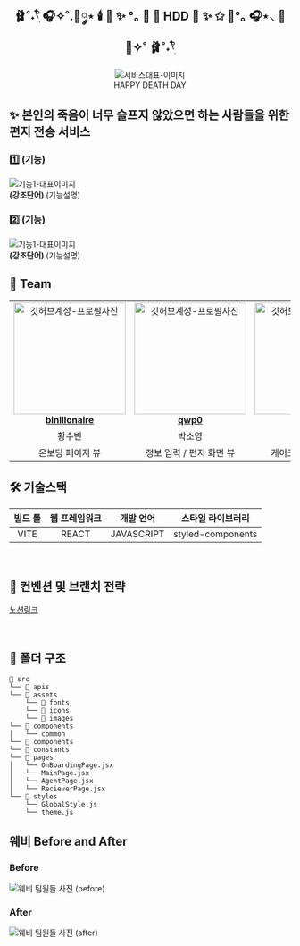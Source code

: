 <div align="center">

<h2> 🩰˚˖𓍢ִ໋ 🎧✧˚.🎀༘⋆ 🕯️ 🎂 ✨ °｡ 💖 🌷  HDD 🎂 ✨ ✩ 🎀°｡ 🎧⋆⸜ 🌷 💖✧˚ 🩰˚˖𓍢ִ໋ </h2>

<img src="https://github.com/DO-SOPT-SOPKATHON-Web-1/Client/assets/101045330/53055ab9-1553-4907-974e-7536d64e8cd6"  alt="서비스대표-이미지" />
<div>HAPPY DEATH DAY</div>

</div>

<h2> ✨ 본인의 죽음이 너무 슬프지 않았으면 하는 사람들을 위한 편지 전송 서비스  </h2>

<h3> 1️⃣ (기능) </h3>
<img src=""  alt="기능1-대표이미지" />
<div ><strong> (강조단어) </strong> (기능설명)  <br/></div>


<h3> 2️⃣ (기능) </h3>
<img src=""  alt="기능1-대표이미지" />
<div ><strong> (강조단어) </strong> (기능설명)  <br/></div>


<h2> 👥 Team </h2>

<table align="center">
    <tr align="center">
      <td style="min-width: 150px;">
            <a href="github.com/binllionaire">
              <img src="https://avatars.githubusercontent.com/u/46593078?v=4" width="200" alt="깃허브계정-프로필사진">
              <br />
              <b>binllionaire</b>
            </a>
        </td>
      <td style="min-width: 150px;">
            <a href="https://github.com/qwp0">
              <img src="https://avatars.githubusercontent.com/u/102568726?v=4" width="200" alt="깃허브계정-프로필사진">
              <br />
              <b>qwp0</b>
            </a>
        </td>
      <td style="min-width: 150px;">
            <a href="https://github.com/aazkgh">
              <img src="https://avatars.githubusercontent.com/u/101045330?v=4" width="200" alt="깃허브계정-프로필사진">
              <br />
              <b>aazkgh</b>
            </a>
        </td>
    </tr>
    <tr align="center">
       <td>
            황수빈 <br/>
      </td>
       <td>
            박소영 <br/>
      </td>
       <td>
            고가형 <br/>
      </td>
    </tr>
  	<tr align="center">
       <td>
            온보딩 페이지 뷰 <br/>
      </td>
       <td>
           정보 입력 / 편지 화면 뷰  <br/>
      </td>
       <td>
            케이크 (메인) 화면 뷰 <br/>
      </td>
    </tr>
</table>

<h2> 🛠 기술스택 </h2>

| 빌드 툴 | 웹 프레임워크 |  개발 언어  | 스타일 라이브러리 |
| :--------:| :--------: | :----------: | :---------------: |
|   VITE  |     REACT    |  JAVASCRIPT |  styled-components |
<br/>

<h2>  📄 컨벤션 및 브랜치 전략 </h2>

<a href="https://rumbling-niece-12d.notion.site/3ffcd7b4508b439d826411956c69bf0d?pvs=4](https://ajar-tarsier-b8b.notion.site/0dd8f1d9d7ba415c812fd025ecef7096?pvs=4">노션링크</a>

<br/>

<h2> 📁 폴더 구조 </h2>

```
📁 src
└── 📁 apis
└── 📁 assets
    └── 📁 fonts
    └── 📁 icons
    └── 📁 images
└── 📁 components
│   └── common
└── 📁 components
└── 📁 constants
└── 📁 pages
│   └── OnBoardingPage.jsx
│   └── MainPage.jsx
│   └── AgentPage.jsx
│   └── RecieverPage.jsx
└── 📁 styles
    └── GlobalStyle.js
    └── theme.js
```

<h2>웨비 Before and After</h2>
<h3>Before</h3>
<img src="https://github.com/DO-SOPT-SOPKATHON-Web-1/Client/assets/101045330/0d45f658-b8e4-40df-ad67-13b3dee36683" alt="웨비 팀원들 사진 (before)"/>

<h3>After</h3>
<img src="" alt="웨비 팀원들 사진 (after)"/>
